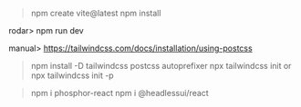 > npm create vite@latest
> npm install

rodar> npm run dev

manual> https://tailwindcss.com/docs/installation/using-postcss

> npm install -D tailwindcss postcss autoprefixer
> npx tailwindcss init
> or
> npx tailwindcss init -p

> npm i phosphor-react
> npm i @headlessui/react
